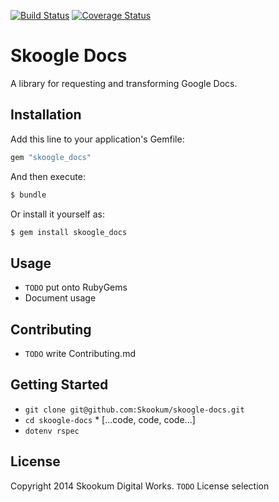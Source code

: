 [![Build Status](https://img.shields.io/travis/Skookum/skoogle-docs.svg)][travis]
[![Coverage Status](https://img.shields.io/coveralls/Skookum/skoogle-docs.svg)][coveralls]

[travis]: https://travis-ci.org/Skookum/skoogle-docs
[coveralls]: https://coveralls.io/r/Skookum/skoogle-docs

# Skoogle Docs

A library for requesting and transforming Google Docs.

## Installation

Add this line to your application's Gemfile:

```ruby
gem "skoogle_docs"
```

And then execute:

```sh
$ bundle
```

Or install it yourself as:

```sh
$ gem install skoogle_docs
```

## Usage

* `TODO` put onto RubyGems
* Document usage

## Contributing

* `TODO` write Contributing.md

## Getting Started

* `git clone git@github.com:Skookum/skoogle-docs.git`
* `cd skoogle-docs` * [...code, code, code...]
* `dotenv rspec`

## License

Copyright 2014 Skookum Digital Works.
`TODO` License selection
